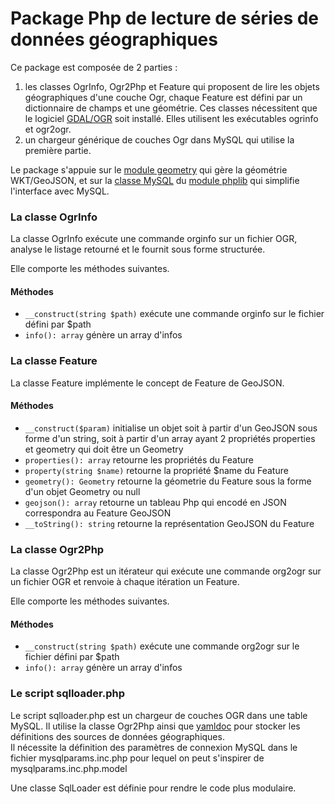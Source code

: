 # Package Php de lecture de séries de données géographiques

Ce package est composée de 2 parties :

  1. les classes OgrInfo, Ogr2Php et Feature qui proposent de lire les objets géographiques d'une couche Ogr,
    chaque Feature est défini par un dictionnaire de champs et une géométrie.
    Ces classes nécessitent que le logiciel [GDAL/OGR](https://gdal.org/) soit installé.
    Elles utilisent les exécutables ogrinfo et ogr2ogr.
  2. un chargeur générique de couches Ogr dans MySQL qui utilise la première partie.
    
Le package s'appuie sur le [module geometry](https://github.com/benoitdavidfr/geometry)
qui gère la géométrie WKT/GeoJSON,
et sur la [classe MySQL](https://github.com/benoitdavidfr/phplib/blob/master/openmysql.inc.php)
du [module phplib](https://github.com/benoitdavidfr/phplib) qui simplifie l'interface avec MySQL.

### La classe OgrInfo
La classe OgrInfo exécute une commande orginfo sur un fichier OGR,
analyse le listage retourné et le fournit sous forme structurée.

Elle comporte les méthodes suivantes.

#### Méthodes
  
  - `__construct(string $path)` exécute une commande orginfo sur le fichier défini par $path
  - `info(): array` génère un array d'infos

### La classe Feature
La classe Feature implémente le concept de Feature de GeoJSON.

#### Méthodes
  
  - `__construct($param)` initialise un objet soit à partir d'un GeoJSON sous forme d'un string,
    soit à partir d'un array ayant 2 propriétés properties et geometry qui doit être un Geometry
  - `properties(): array` retourne les propriétés du Feature
  - `property(string $name)` retourne la propriété $name du Feature
  - `geometry(): Geometry` retourne la géometrie du Feature sous la forme d'un objet Geometry ou null
  - `geojson(): array` retourne un tableau Php qui encodé en JSON correspondra au Feature GeoJSON
  - `__toString(): string` retourne la représentation GeoJSON du Feature

### La classe Ogr2Php
La classe Ogr2Php est un itérateur qui exécute une commande org2ogr sur un fichier OGR
et renvoie à chaque itération un Feature.

Elle comporte les méthodes suivantes.

#### Méthodes
  
  - `__construct(string $path)` exécute une commande org2ogr sur le fichier défini par $path
  - `info(): array` génère un array d'infos

### Le script sqlloader.php
Le script sqlloader.php  est un chargeur de couches OGR dans une table MySQL.
Il utilise la classe Ogr2Php ainsi que [yamldoc](https://github.com/benoitdavidfr/yamldoc) pour stocker
les définitions des sources de données géographiques.  
Il nécessite la définition des paramètres de connexion MySQL dans le fichier mysqlparams.inc.php
pour lequel on peut s'inspirer de mysqlparams.inc.php.model

Une classe SqlLoader est définie pour rendre le code plus modulaire.

